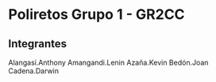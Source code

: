 # Poliretos Grupo 1 - GR2CC

## Integrantes

Alangasí.Anthony
  Amangandi.Lenin
  Azaña.Kevin
  Bedón.Joan
  Cadena.Darwin
